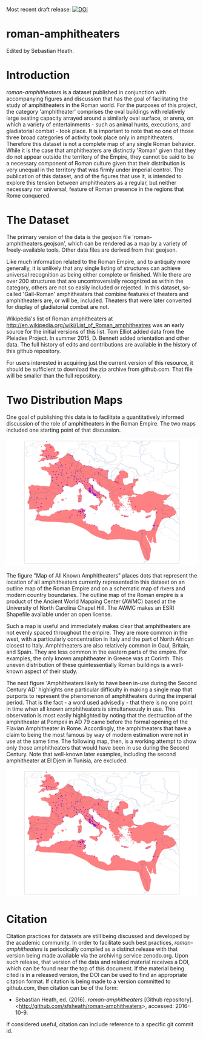 Most recent draft release: 
[![DOI](https://zenodo.org/badge/DOI/10.5281/zenodo.159621.svg)](http://dx.doi.org/10.5281/zenodo.159621)

roman-amphitheaters
===================

Edited by Sebastian Heath.

# Introduction
*roman-amphitheaters* is a dataset published in conjunction with accompanying figures and discussion that has the goal of facilitating the study of amphitheaters in the Roman world. For the purposes of this project, the category 'amphitheater' comprises the oval buildings with relatively large seating capacity arrayed around a similarly oval surface, or arena, on which a variety of entertainments - such as animal hunts, executions, and gladiatorial combat -  took place. It is important to note that no one of those three broad categories of activity took place only in amphitheaters. Therefore this dataset is not a complete map of any single Roman behavior. While it is the case that amphitheaters are distinctly 'Roman' given that they do not appear outside the territory of the Empire, they cannot be said to be a necessary component of Roman culture given that their distribution is very unequal in the territory that was firmly under imperial control. The publication of this dataset,  and of the figures that use it, is intended to explore this tension between amphitheaters as a regular, but neither necessary nor universal, feature of Roman presence in the regions that Rome conquered.

# The Dataset
The primary version of the data is the geojson file 'roman-amphitheaters.geojson', which can be rendered as a map by a variety of freely-available tools. Other data files are derived from that geojson.

Like much information related to the Roman Empire, and to antiquity more generally, it is unlikely that any single listing of structures can achieve universal recognition as being either complete or finished. While there are over 200 structures that are uncontroversially recognized as within the category, others are not so easily included or rejected. In this dataset, so-called 'Gall-Roman' amphitheaters that combine features of theaters and amphitheaters are, or will be, included. Theaters that were later converted for display of gladiatorial combat are not.

Wikipedia's list of Roman amphitheaters at http://en.wikipedia.org/wiki/List_of_Roman_amphitheatres was an early source for the initial versions of this list.  Tom Elliot added data from the Pleiades Project. In summer 2015, D. Bennett added orientation and other data. The full history of edits and contributions are available in the history of this github repository.

For users interested in acquiring just the current version of this resource, it should be sufficient to download the zip archive from github.com. That file will be smaller than the full repository.

# Two Distribution Maps
One goal of publishing this data is to facilitate a quantitatively informed discussion of the role of amphitheaters in the Roman Empire. The two maps included one starting point of that discussion.

![Map of All Known Amphitheaters](figures/all_simple_distribution_map.png?raw=true)


The figure "Map of All Known Amphitheaters" places dots that represent the location of all amphitheaters currently represented in this dataset on an outline map of the Roman Empire and on a schematic map of rivers and modern country boundaries. The outline map of the Roman empire is a product of the Ancient World Mapping Center (AWMC) based at the University of North Carolina Chapel Hill. The AWMC makes an ESRI Shapefile available under an open license.

Such a map is useful and immediately makes clear that amphitheaters are not evenly spaced throughout the empire. They are more common in the west, with a particularly concentration in Italy and the part of North African closest to Italy. Amphitheaters are also relatively common in Gaul, Britain, and Spain. They are less common in the eastern parts of the empire. For examples, the only known amphitheater in Greece was at Corinth. This uneven distribution of these quintessentially Roman buildings is a well-known aspect of their study.

The next figure 'Amphitheaters likely to have been in-use during the Second Century AD' highlights one particular difficulty in making a single map that purports to represent the phenomenon of amphitheaters during the imperial period. That is the fact - a word used advisedly - that there is no one point in time when all known amphitheaters is simultaneously in use. This observation is most easily highlighted by noting that the destruction of the amphitheater at Pompeii in AD 79 came before the formal opening of the Flavian Amphitheater in Rome. Accordingly, the amphitheaters that have a claim to being the most famous by way of modern estimation were not in use at the same time. The following map, then, is a working attempt to show only those amphitheaters that would have been in use during the Second Century. Note that well-known later examples, including the second amphitheater at El Djem in Tunisia, are excluded.

![Amphitheaters likely to have been in-use during the Second Century AD](figures/simple_distribution_map.png?raw=true)

# Citation
Citation practices for datasets are still being discussed and developed by the academic community. In order to facilitate such best practices, *roman-amphitheaters* is periodically compiled as a distinct release with that version being made available via the archiving service zenodo.org. Upon such release, that version of the data and related material receives a DOI, which can be found near the top of this document. If the material being cited is in a released version, the DOI can be used to find an appropriate citation format. If citation is being made to a version committed to github.com, then citation can be of the form:

 * Sebastian Heath, ed. (2016). *roman-amphitheaters* [Github repository]. &lt;http://github.com/sfsheath/roman-amphitheaters&gt;, accessed: 2016-10-9.
 
If considered useful, citation can include reference to a specific git commit id.
 

